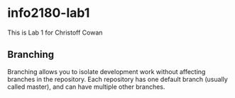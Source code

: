 # info2180-lab1

This is Lab 1 for Christoff Cowan

## Branching

Branching allows you to isolate development work without affecting branches in the repository. Each repository has one default branch (usually called master), and can have multiple other branches. 
